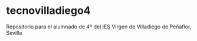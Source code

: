 # tecnovilladiego4
Repositorio para el alumnado de 4º del IES Virgen de Villadiego de Peñaflor, Sevilla
